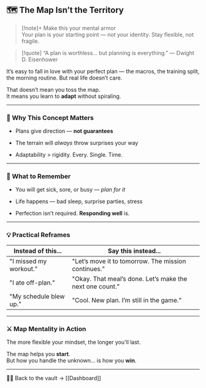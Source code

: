 ## 🗺️ The Map Isn’t the Territory

> [!note]+ Make this your mental armor  
Your plan is your starting point — not your identity. Stay flexible, not fragile.

> [!quote] “A plan is worthless… but planning is everything.” — Dwight D. Eisenhower

It’s easy to fall in love with your perfect plan — the macros, the training split, the morning routine. But real life doesn’t care.

That doesn’t mean you toss the map.  
It means you learn to **adapt** without spiraling.

---

### 🧠 Why This Concept Matters

- Plans give direction — **not guarantees**
    
- The terrain will _always_ throw surprises your way
    
- Adaptability > rigidity. Every. Single. Time.
    

---

### 📌 What to Remember

- You will get sick, sore, or busy — _plan for it_
    
- Life happens — bad sleep, surprise parties, stress
    
- Perfection isn’t required. **Responding well** is.
    

---

### 💡 Practical Reframes

|Instead of this...|Say this instead...|
|---|---|
|"I missed my workout."|"Let’s move it to tomorrow. The mission continues."|
|"I ate off-plan."|"Okay. That meal’s done. Let’s make the next one count."|
|"My schedule blew up."|"Cool. New plan. I’m still in the game."|

---

### ⚔️ Map Mentality in Action

The more flexible your mindset, the longer you'll last.

The map helps you **start**.  
But how you handle the unknown… is how you **win**.

---

🧠💪 Back to the vault → [[Dashboard]]